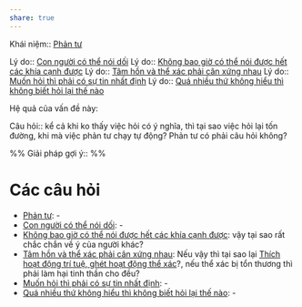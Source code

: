 ```yaml
---
share: true
---
```

Khái niệm:: [Phản tư](../T%E1%BB%AB%20%C4%91i%E1%BB%83n/Trung%20t%C3%ADnh/Ph%E1%BA%A3n%20t%C6%B0.md)

Lý do:: [Con người có thể nói dối](./Con%20ng%C6%B0%E1%BB%9Di%20c%C3%B3%20th%E1%BB%83%20n%C3%B3i%20d%E1%BB%91i.md)
Lý do:: [Không bao giờ có thể nói được hết các khía cạnh được](./Kh%C3%B4ng%20bao%20gi%E1%BB%9D%20c%C3%B3%20th%E1%BB%83%20n%C3%B3i%20%C4%91%C6%B0%E1%BB%A3c%20h%E1%BA%BFt%20c%C3%A1c%20kh%C3%ADa%20c%E1%BA%A1nh%20%C4%91%C6%B0%E1%BB%A3c.md)
Lý do:: [Tâm hồn và thể xác phải cân xứng nhau](../Quan%20%C4%91i%E1%BB%83m,%20th%C3%A1i%20%C4%91%E1%BB%99,%20nguy%C3%AAn%20t%E1%BA%AFc%20s%E1%BB%91ng,%20%C4%91i%E1%BB%81u%20m%C3%ACnh%20th%E1%BA%A5y%20ho%E1%BA%B7c%20c%E1%BA%A3m%20nh%E1%BA%ADn/C%C6%A1%20th%E1%BB%83/T%C3%A2m%20h%E1%BB%93n%20v%C3%A0%20th%E1%BB%83%20x%C3%A1c%20ph%E1%BA%A3i%20c%C3%A2n%20x%E1%BB%A9ng%20nhau.md)
Lý do:: [Muốn hỏi thì phải có sự tin nhất định](./Mu%E1%BB%91n%20h%E1%BB%8Fi%20th%C3%AC%20ph%E1%BA%A3i%20c%C3%B3%20s%E1%BB%B1%20tin%20nh%E1%BA%A5t%20%C4%91%E1%BB%8Bnh.md)
Lý do:: [Quá nhiều thứ không hiểu thì không biết hỏi lại thế nào](../Quan%20%C4%91i%E1%BB%83m,%20th%C3%A1i%20%C4%91%E1%BB%99,%20nguy%C3%AAn%20t%E1%BA%AFc%20s%E1%BB%91ng,%20%C4%91i%E1%BB%81u%20m%C3%ACnh%20th%E1%BA%A5y%20ho%E1%BA%B7c%20c%E1%BA%A3m%20nh%E1%BA%ADn/Qu%C3%A1%20nhi%E1%BB%81u%20th%E1%BB%A9%20kh%C3%B4ng%20hi%E1%BB%83u%20th%C3%AC%20kh%C3%B4ng%20bi%E1%BA%BFt%20h%E1%BB%8Fi%20l%E1%BA%A1i%20th%E1%BA%BF%20n%C3%A0o.md)

Hệ quả của vấn đề này:


Câu hỏi:: kể cả khi ko thấy việc hỏi có ý nghĩa, thì tại sao việc hỏi lại tốn đường, khi mà việc phản tư chạy tự động? Phản tư có phải câu hỏi không?

%%
Giải pháp gợi ý:: 
%%



# Các câu hỏi
- [Phản tư](../T%E1%BB%AB%20%C4%91i%E1%BB%83n/Trung%20t%C3%ADnh/Ph%E1%BA%A3n%20t%C6%B0.md): \-
- [Con người có thể nói dối](./Con%20ng%C6%B0%E1%BB%9Di%20c%C3%B3%20th%E1%BB%83%20n%C3%B3i%20d%E1%BB%91i.md): \-
- [Không bao giờ có thể nói được hết các khía cạnh được](./Kh%C3%B4ng%20bao%20gi%E1%BB%9D%20c%C3%B3%20th%E1%BB%83%20n%C3%B3i%20%C4%91%C6%B0%E1%BB%A3c%20h%E1%BA%BFt%20c%C3%A1c%20kh%C3%ADa%20c%E1%BA%A1nh%20%C4%91%C6%B0%E1%BB%A3c.md): vậy tại sao rất chắc chắn về ý của người khác?
- [Tâm hồn và thể xác phải cân xứng nhau](../Quan%20%C4%91i%E1%BB%83m,%20th%C3%A1i%20%C4%91%E1%BB%99,%20nguy%C3%AAn%20t%E1%BA%AFc%20s%E1%BB%91ng,%20%C4%91i%E1%BB%81u%20m%C3%ACnh%20th%E1%BA%A5y%20ho%E1%BA%B7c%20c%E1%BA%A3m%20nh%E1%BA%ADn/C%C6%A1%20th%E1%BB%83/T%C3%A2m%20h%E1%BB%93n%20v%C3%A0%20th%E1%BB%83%20x%C3%A1c%20ph%E1%BA%A3i%20c%C3%A2n%20x%E1%BB%A9ng%20nhau.md): Nếu vậy thì tại sao lại [Thích hoạt động trí tuệ, ghét hoạt động thể xác](Th%C3%ADch%20ho%E1%BA%A1t%20%C4%91%E1%BB%99ng%20tr%C3%AD%20tu%E1%BB%87,%20gh%C3%A9t%20ho%E1%BA%A1t%20%C4%91%E1%BB%99ng%20th%E1%BB%83%20x%C3%A1c.md)?, nếu thể xác bị tổn thương thì phải làm hại tinh thần cho đều?
- [Muốn hỏi thì phải có sự tin nhất định](./Mu%E1%BB%91n%20h%E1%BB%8Fi%20th%C3%AC%20ph%E1%BA%A3i%20c%C3%B3%20s%E1%BB%B1%20tin%20nh%E1%BA%A5t%20%C4%91%E1%BB%8Bnh.md): \-
- [Quá nhiều thứ không hiểu thì không biết hỏi lại thế nào](../Quan%20%C4%91i%E1%BB%83m,%20th%C3%A1i%20%C4%91%E1%BB%99,%20nguy%C3%AAn%20t%E1%BA%AFc%20s%E1%BB%91ng,%20%C4%91i%E1%BB%81u%20m%C3%ACnh%20th%E1%BA%A5y%20ho%E1%BA%B7c%20c%E1%BA%A3m%20nh%E1%BA%ADn/Qu%C3%A1%20nhi%E1%BB%81u%20th%E1%BB%A9%20kh%C3%B4ng%20hi%E1%BB%83u%20th%C3%AC%20kh%C3%B4ng%20bi%E1%BA%BFt%20h%E1%BB%8Fi%20l%E1%BA%A1i%20th%E1%BA%BF%20n%C3%A0o.md): \-

